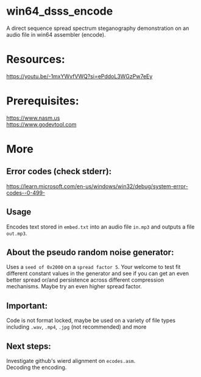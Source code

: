 # win64_dsss_encode
A direct sequence spread spectrum steganography  demonstration on an audio file in win64 assembler (encode).

# Resources:
https://youtu.be/-1mxYWvfVWQ?si=ePddoL3WGzPw7eEy

# Prerequisites:
https://www.nasm.us  <br>
https://www.godevtool.com

# More
## Error codes (check stderr):
https://learn.microsoft.com/en-us/windows/win32/debug/system-error-codes--0-499-

## Usage
Encodes text stored in `embed.txt` into an audio file `in.mp3` and outputs a file `out.mp3`.

## About the pseudo random noise generator:
Uses a `seed of 0x2000` on a `spread factor 5`. Your welcome to test fit different constant values in the generator and see if you can get an even better spread or/and persistence across different compression mechanisms. Maybe try an even higher spread factor.

## Important:
Code is not format locked, maybe be used on a variety of file types including `.wav`, `.mp4`, `.jpg` (not recommended) and more

## Next steps:
Investigate github's wierd alignment on `ecodes.asm`. <br>
Decoding the encoding.
